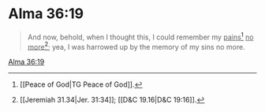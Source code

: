 # Alma 36:19

> And now, behold, when I thought this, I could remember my <u>pains</u>[^a] <u>no more</u>[^b]; yea, I was harrowed up by the memory of my sins no more.

[Alma 36:19](https://www.churchofjesuschrist.org/study/scriptures/bofm/alma/36?lang=eng&id=p19#p19)


[^a]: [[Peace of God|TG Peace of God]].  
[^b]: [[Jeremiah 31.34|Jer. 31:34]]; [[D&C 19.16|D&C 19:16]].  
